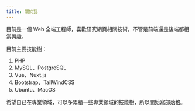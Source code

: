 ```yaml
---
title: 關於我
---
```


目前是一個 Web 全端工程師，喜歡研究網頁相關技術，不管是前端還是後端都相當興趣。

目前主要技能樹：

1. PHP
2. MySQL、PostgreSQL
3. Vue、Nuxt.js
4. Bootstrap、TailWindCSS
5. Ubuntu、MacOS

希望自已在專業領域，可以多累積一些專業領域的技能樹，所以開始寫部落格。
